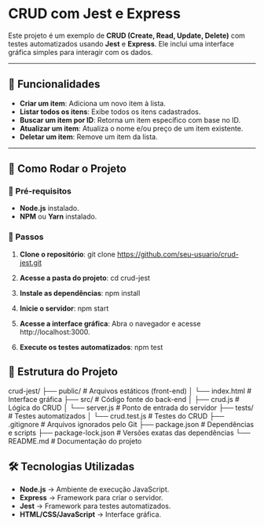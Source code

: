 # CRUD com Jest e Express

Este projeto é um exemplo de **CRUD (Create, Read, Update, Delete)** com testes automatizados usando **Jest** e **Express**. Ele inclui uma interface gráfica simples para interagir com os dados.

---

## 🚀 Funcionalidades

- **Criar um item**: Adiciona um novo item à lista.
- **Listar todos os itens**: Exibe todos os itens cadastrados.
- **Buscar um item por ID**: Retorna um item específico com base no ID.
- **Atualizar um item**: Atualiza o nome e/ou preço de um item existente.
- **Deletar um item**: Remove um item da lista.

---

## 📌 Como Rodar o Projeto

### 🔹 Pré-requisitos

- **Node.js** instalado.
- **NPM** ou **Yarn** instalado.

### 🔹 Passos

1. **Clone o repositório**:
   git clone https://github.com/seu-usuario/crud-jest.git

2. **Acesse a pasta do projeto**:
   cd crud-jest

3. **Instale as dependências**:
    npm install

4. **Inicie o servidor**:
    npm start

5. **Acesse a interface gráfica**:
    Abra o navegador e acesse http://localhost:3000.

6. **Execute os testes automatizados**:
    npm test

## 📂 Estrutura do Projeto

crud-jest/
├── public/                  # Arquivos estáticos (front-end)
│   └── index.html           # Interface gráfica
├── src/                     # Código fonte do back-end
│   ├── crud.js              # Lógica do CRUD
│   └── server.js            # Ponto de entrada do servidor
├── tests/                   # Testes automatizados
│   └── crud.test.js         # Testes do CRUD
├── .gitignore               # Arquivos ignorados pelo Git
├── package.json             # Dependências e scripts
├── package-lock.json        # Versões exatas das dependências
└── README.md                # Documentação do projeto

## 🛠 Tecnologias Utilizadas
- **Node.js** → Ambiente de execução JavaScript.
- **Express** → Framework para criar o servidor.
- **Jest** → Framework para testes automatizados.
- **HTML/CSS/JavaScript** → Interface gráfica.